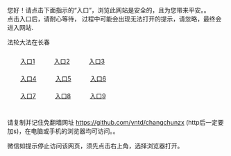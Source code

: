 您好！请点击下面指示的“入口”，浏览此网站是安全的，且为您带来平安。。 <br/>
点击入口后，请耐心等待， 过程中可能会出现无法打开的提示，请忽略，最终会进入网站. </br>

法轮大法在长春<br/>
<div style="padding:10px"><a style="margin:20px" target="_blank" href="https://d18kvt4hfovdwm.cloudfront.net/2Qpsp?nefdcegk" id="ccLink1" rel="nofollow">入口1</a> <a target="_blank" style="margin:20px" href="https://d2lc478u8sbj90.cloudfront.net/2Qpsp?apptqf" id="ccLink2" rel="nofollow">入口2</a> <a style="margin:20px" target="_blank" href="https://djm4i098jdcwv.cloudfront.net/2Qpsp?tgebaaq" id="ccLink3" rel="nofollow">入口3</a></div>

<div style="padding:10px" ><a style="margin:20px" target="_blank" href="https://d18kvt4hfovdwm.cloudfront.net/2Qpsp?nefdcegk" id="ccLink4" rel="nofollow">入口4</a> <a style="margin:20px" href="https://d2lc478u8sbj90.cloudfront.net/2Qpsp?apptqf" target="_blank" id="ccLink5" rel="nofollow">入口5</a> <a style="margin:20px" href="https://djm4i098jdcwv.cloudfront.net/2Qpsp?tgebaaq" target="_blank" id="ccLink6" rel="nofollow">入口6</a></div>

<div style="padding:10px"><a style="margin:20px" target="_blank" href="https://d18kvt4hfovdwm.cloudfront.net/2Qpsp?nefdcegk" id="ccLink7" rel="nofollow">入口7</a> <a style="margin:20px" href="https://d2lc478u8sbj90.cloudfront.net/2Qpsp?apptqf" target="_blank" id="ccLink8" rel="nofollow">入口8</a> <a style="margin:20px" target="_blank" href="https://djm4i098jdcwv.cloudfront.net/2Qpsp?tgebaaq" id="ccLink9" rel="nofollow">入口9</a></div>

<br/>



请复制并记住免翻墙网址 https://github.com/yntd/changchunzx (http后一定要加s)，在电脑或手机的浏览器均可访问。。<br/>

微信如提示停止访问该网页，须先点击右上角，选择浏览器打开。
